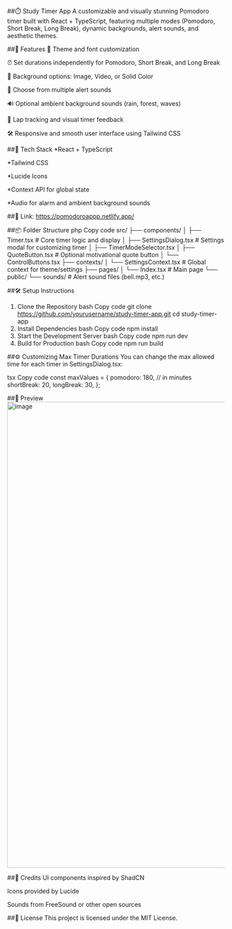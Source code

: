 ##⏱️ Study Timer App
A customizable and visually stunning Pomodoro timer built with React + TypeScript, featuring multiple modes (Pomodoro, Short Break, Long Break), dynamic backgrounds, alert sounds, and aesthetic themes.

##🚀 Features
🎨 Theme and font customization

⏰ Set durations independently for Pomodoro, Short Break, and Long Break

🌄 Background options: Image, Video, or Solid Color

🔔 Choose from multiple alert sounds

🔊 Optional ambient background sounds (rain, forest, waves)

🧠 Lap tracking and visual timer feedback

🛠️ Responsive and smooth user interface using Tailwind CSS

##🧰 Tech Stack
*React + TypeScript

*Tailwind CSS

*Lucide Icons

*Context API for global state

*Audio for alarm and ambient background sounds

##🔗 Link: https://pomodoroappp.netlify.app/

##📦 Folder Structure
php
Copy code
src/
├── components/
│   ├── Timer.tsx           # Core timer logic and display
│   ├── SettingsDialog.tsx  # Settings modal for customizing timer
│   ├── TimerModeSelector.tsx
│   ├── QuoteButton.tsx     # Optional motivational quote button
│   └── ControlButtons.tsx
├── contexts/
│   └── SettingsContext.tsx # Global context for theme/settings
├── pages/
│   └── Index.tsx           # Main page
└── public/
    └── sounds/             # Alert sound files (bell.mp3, etc.)
    
##🛠️ Setup Instructions
1. Clone the Repository
bash
Copy code
git clone https://github.com/yourusername/study-timer-app.git
cd study-timer-app
2. Install Dependencies
bash
Copy code
npm install
3. Start the Development Server
bash
Copy code
npm run dev
4. Build for Production
bash
Copy code
npm run build

##⚙️ Customizing Max Timer Durations
You can change the max allowed time for each timer in SettingsDialog.tsx:

tsx
Copy code
const maxValues = {
  pomodoro: 180,      // in minutes
  shortBreak: 20,
  longBreak: 30,
};

##📸 Preview
<img width="1919" height="1079" alt="image" src="https://github.com/user-attachments/assets/6033173e-d309-49f9-933a-911c79a4a613" />


##🙌 Credits
UI components inspired by ShadCN

Icons provided by Lucide

Sounds from FreeSound or other open sources

##📄 License
This project is licensed under the MIT License.


